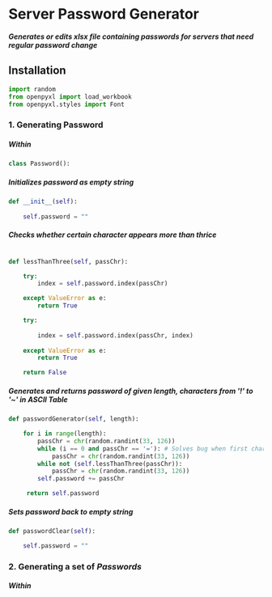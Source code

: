 # Server Password Generator

**_Generates or edits xlsx file containing passwords for servers that need regular password change_**

## Installation

```python
import random
from openpyxl import load_workbook
from openpyxl.styles import Font
```


### 1. Generating Password

##### Within

```python
class Password():
```

##### Initializes password as empty string

```python
def __init__(self):
    
    self.password = ""
```

##### Checks whether certain character appears more than thrice

```python

def lessThanThree(self, passChr):

    try:
        index = self.password.index(passChr)

    except ValueError as e:
        return True

    try:
          
        index = self.password.index(passChr, index)
      
    except ValueError as e:
        return True

    return False
```

##### Generates and returns password of given _length_, characters from ***'!'*** to ***'~'*** in ASCII Table

```python
def passwordGenerator(self, length):

    for i in range(length):
        passChr = chr(random.randint(33, 126))
        while (i == 0 and passChr == '='): # Solves bug when first character is '='
            passChr = chr(random.randint(33, 126))
        while not (self.lessThanThree(passChr)):
            passChr = chr(random.randint(33, 126))
        self.password += passChr

     return self.password

```

##### Sets password back to empty string

```python
def passwordClear(self):

    self.password = ""
```

### 2. Generating a set of _Passwords_


##### Within
